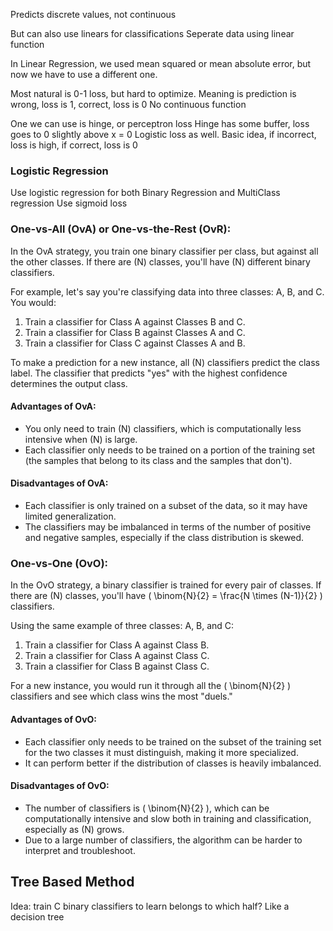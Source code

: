 Predicts discrete values, not continuous

But can also use linears for classifications
Seperate data using linear function

In Linear Regression, we used mean squared or mean absolute error, but now we have to use a different one.

Most natural is 0-1 loss, but hard to optimize.
Meaning is prediction is wrong, loss is 1, correct, loss is 0
No continuous function

One we can use is hinge, or perceptron loss
Hinge has some buffer, loss goes to 0 slightly above x = 0
Logistic loss as well.
Basic idea, if incorrect, loss is high, if correct, loss is 0

### Logistic Regression

Use logistic regression for both Binary Regression and MultiClass regression
Use sigmoid loss

### One-vs-All (OvA) or One-vs-the-Rest (OvR):

In the OvA strategy, you train one binary classifier per class, but against all the other classes. If there are \(N\) classes, you'll have \(N\) different binary classifiers.

For example, let's say you're classifying data into three classes: A, B, and C. You would:

1. Train a classifier for Class A against Classes B and C.
2. Train a classifier for Class B against Classes A and C.
3. Train a classifier for Class C against Classes A and B.

To make a prediction for a new instance, all \(N\) classifiers predict the class label. The classifier that predicts "yes" with the highest confidence determines the output class.

#### Advantages of OvA:

- You only need to train \(N\) classifiers, which is computationally less intensive when \(N\) is large.
- Each classifier only needs to be trained on a portion of the training set (the samples that belong to its class and the samples that don't).

#### Disadvantages of OvA:

- Each classifier is only trained on a subset of the data, so it may have limited generalization.
- The classifiers may be imbalanced in terms of the number of positive and negative samples, especially if the class distribution is skewed.

### One-vs-One (OvO):

In the OvO strategy, a binary classifier is trained for every pair of classes. If there are \(N\) classes, you'll have \( \binom{N}{2} = \frac{N \times (N-1)}{2} \) classifiers.

Using the same example of three classes: A, B, and C:

1. Train a classifier for Class A against Class B.
2. Train a classifier for Class A against Class C.
3. Train a classifier for Class B against Class C.

For a new instance, you would run it through all the \( \binom{N}{2} \) classifiers and see which class wins the most "duels."

#### Advantages of OvO:

- Each classifier only needs to be trained on the subset of the training set for the two classes it must distinguish, making it more specialized.
- It can perform better if the distribution of classes is heavily imbalanced.

#### Disadvantages of OvO:

- The number of classifiers is \( \binom{N}{2} \), which can be computationally intensive and slow both in training and classification, especially as \(N\) grows.
- Due to a large number of classifiers, the algorithm can be harder to interpret and troubleshoot.

## Tree Based Method

Idea: train C binary classifiers to learn belongs to which half?
Like a decision tree